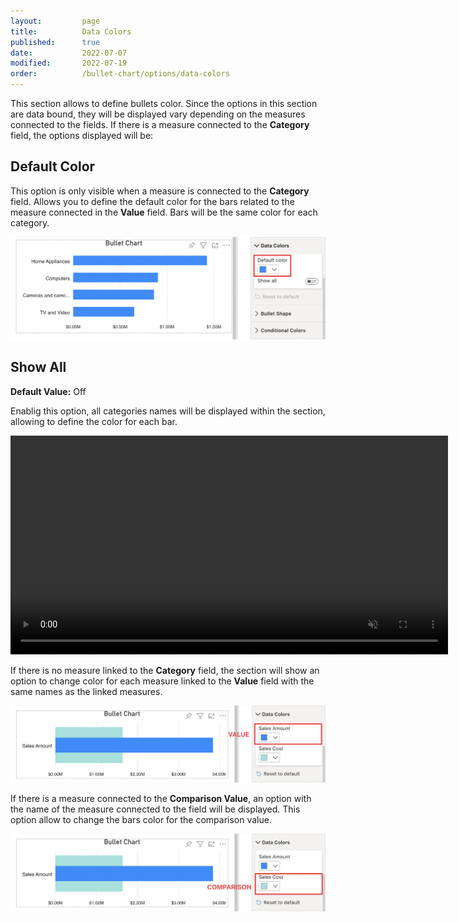 ```yaml
---
layout:         page
title:          Data Colors
published:      true
date:           2022-07-07
modified:   	2022-07-19
order:          /bullet-chart/options/data-colors
---
```


This section allows to define bullets color. Since the options in this section are data bound, they will be displayed vary depending on the measures connected to the fields. If there is a measure connected to the **Category** field, the options displayed will be:

## Default Color

This option is only visible when a measure is connected to the **Category** field. Allows you to define the default color for the bars related to the measure connected in the **Value** field. Bars will be the same color for each category.

<img src="images/data-colors-default-color.png" width="700">

## Show All

**Default Value:** Off

Enablig this option, all categories names will be displayed within the section, allowing to define the color for each bar.

<video src="images/data-colors-show-all.mp4" width="700" autoplay loop muted></video>

If there is no measure linked to the **Category** field, the section will show an option to change color for each measure linked to the **Value** field with the same names as the linked measures.

<img src="images/data-colors-value-color.png" width="700">

If there is a measure connected to the **Comparison Value**, an option with the name of the measure connected to the field will be displayed. This option allow to change the bars color for the comparison value.

<img src="images/data-colors-comparison-color.png" width="700">


